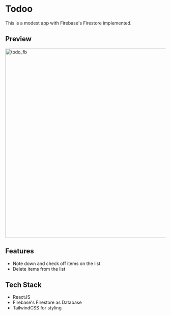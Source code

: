 # Todoo
This is a modest app with Firebase's Firestore implemented.

## Preview
<img width="594" alt="todo_fb" src="https://user-images.githubusercontent.com/84165564/209543037-48df633e-112c-4bb8-af87-64d61423738e.png">

## Features
- Note down and check off items on the list
- Delete items from the list

## Tech Stack
- ReactJS
- Firebase's Firestore as Database
- TailwindCSS for styling
